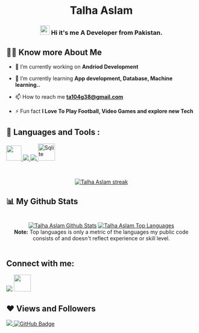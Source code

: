 <p align=center >
<!--     <img ali width="60%" height="auto" src="https://i.gifer.com/9Ea9.gif" height="175px"/> -->
</p>

<h1 align="center">Talha Aslam</h1>
<h3 align="center">   <img src="https://raw.githubusercontent.com/MartinHeinz/MartinHeinz/master/wave.gif" width="25px"> Hi it's me A Developer from Pakistan.</h3>

## 🙋‍♂️ Know more About Me

- 🔭 I’m currently working on **Andriod Development**

- 🌱 I’m currently learning **App development, Database, Machine learning..**

- 📫 How to reach me **ta104g38@gmail.com**

- ⚡ Fun fact **I Love To Play Football, Video Games and explore new Tech**

## 🚀 Languages and Tools :

<p align="left"> 
    <!--C++ -->
    <a href="https://isocpp.org/" target="_blank"> <img src="https://upload.wikimedia.org/wikipedia/commons/thumb/1/18/ISO_C%2B%2B_Logo.svg/1822px-ISO_C%2B%2B_Logo.svg.png" style= "width: 40px"/> </a>
    <!--Python -->
    <a href="https://www.python.org" target="_blank"> <img src="https://img.icons8.com/color/48/000000/python.png"/> </a>
    <!--FireBase   -->
    <a href="https://firebase.google.com/" target="_blank"> <img src="https://img.icons8.com/color/48/000000/firebase.png"/> </a>
    <!--PostMan  -->
    <a href="https://www.sqlite.org/index.html" target="_blank"> <img src="https://icons8.com/icon/MLVlwm1fl27d/sql-database-administrators" alt="Sqlite" width="45" height="45"/> </a>

</p>
<br/>
<!--GitHub Streak Stats [img] -->
<p align="center">
    <a href="https://github.com/Talha-Aslam">
        <img title="Streak Stats" alt="Talha Aslam streak" src="https://github-readme-streak-stats.herokuapp.com/?user=Talha-Aslam&theme=black-ice&hide_border=true&stroke=0000&background=060A0CD0"/>
    </a>
</p>
<!--GITHUB STATS -->

## 📊 My Github Stats

<p align =center>
<br/>
    <a href="htpps://github.com/Talha-Aslam"><img alt="Talha Aslam Github Stats" src="https://github-readme-stats.vercel.app/api?username=Talha-Aslam&show_icons=true&count_private=true&theme=react&hide_border=true&bg_color=060A0CD0"/></a>
    <a href="https://github.com/Talha-Aslam"><img alt="Talha Aslam Top Languages" src="https://github-readme-stats.vercel.app/api/top-langs/?username=Talha-Aslam&langs_count=8&count_private=true&layout=compact&theme=react&hide_border=true&bg_color=060A0CD0" /></a>
  <br/>
  <b>Note:</b> Top languages is only a metric of the languages my public code consists of and doesn't reflect experience or skill level.
<br/>
<br/>

</p>

## Connect with me:

<p align="left">

<a href = "https://www.instagram.com/talha__n1/"><img src="https://img.icons8.com/fluent/48/000000/instagram-new.png"/></a><!--Discord Profile -->
<a href = "https://discordapp.com/users/608236582171836416"><img style = "width: 45px"  src="https://www.freepnglogos.com/uploads/discord-logo-png/discord-will-provide-official-verification-esports-team-4.png"/></a>

</p>

## ❤ Views and Followers

<a href="https://github.com/Talha-Aslam/github-profile-views-counter">
    <img src="https://komarev.com/ghpvc/?username=Talha-Aslam">
</a>
<a href="https://github.com/Talha-Aslam?tab=followers"><img src="https://img.shields.io/github/followers/Talha-Aslam?label=Followers&style=social" alt="GitHub Badge"></a>
